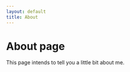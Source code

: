 ```yaml
---
layout: default
title: About
---
```


# About page

This page intends to tell you a little bit about me.
